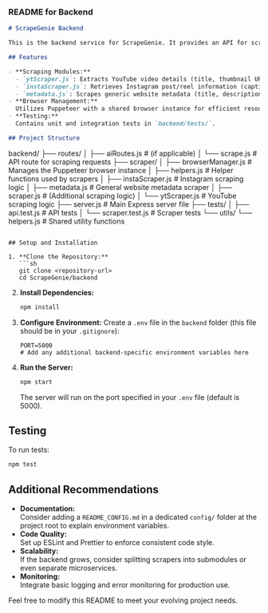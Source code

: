 ### README for Backend

```markdown
# ScrapeGenie Backend

This is the backend service for ScrapeGenie. It provides an API for scraping data from various sources (YouTube, Instagram, and general websites) and returns structured metadata that the bot consumes.

## Features

- **Scraping Modules:**  
  - `ytScraper.js`: Extracts YouTube video details (title, thumbnail URL).  
  - `instaScraper.js`: Retrieves Instagram post/reel information (caption, media URL).  
  - `metadata.js`: Scrapes generic website metadata (title, description, preview, etc.).
- **Browser Management:**  
  Utilizes Puppeteer with a shared browser instance for efficient resource usage.
- **Testing:**  
  Contains unit and integration tests in `backend/tests/`.

## Project Structure

```
backend/
├── routes/
│   ├── aiRoutes.js         # (if applicable)
│   └── scrape.js           # API route for scraping requests
├── scraper/
│   ├── browserManager.js   # Manages the Puppeteer browser instance
│   ├── helpers.js          # Helper functions used by scrapers
│   ├── instaScraper.js     # Instagram scraping logic
│   ├── metadata.js         # General website metadata scraper
│   ├── scraper.js          # (Additional scraping logic)
│   └── ytScraper.js        # YouTube scraping logic
├── server.js               # Main Express server file
├── tests/
│   ├── api.test.js         # API tests
│   └── scraper.test.js     # Scraper tests
└── utils/
    └── helpers.js          # Shared utility functions
```

## Setup and Installation

1. **Clone the Repository:**
   ```sh
   git clone <repository-url>
   cd ScrapeGenie/backend
   ```

2. **Install Dependencies:**
   ```sh
   npm install
   ```

3. **Configure Environment:**
   Create a `.env` file in the `backend` folder (this file should be in your `.gitignore`):
   ```env
   PORT=5000
   # Add any additional backend-specific environment variables here
   ```

4. **Run the Server:**
   ```sh
   npm start
   ```
   The server will run on the port specified in your `.env` file (default is 5000).

## Testing

To run tests:
```sh
npm test
```

## Additional Recommendations

- **Documentation:**  
  Consider adding a `README_CONFIG.md` in a dedicated `config/` folder at the project root to explain environment variables.
- **Code Quality:**  
  Set up ESLint and Prettier to enforce consistent code style.
- **Scalability:**  
  If the backend grows, consider splitting scrapers into submodules or even separate microservices.
- **Monitoring:**  
  Integrate basic logging and error monitoring for production use.

Feel free to modify this README to meet your evolving project needs.
